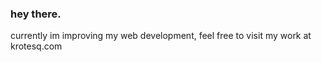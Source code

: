 ### hey there. 

currently im improving my web development, feel free to visit my work at krotesq.com

